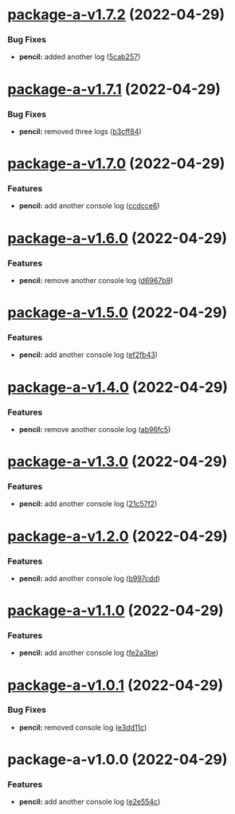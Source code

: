 # [package-a-v1.7.2](https://github.com/asos-albinotonnina/tech-develop-monorepo-versioning/compare/package-a-v1.7.1...package-a-v1.7.2) (2022-04-29)


### Bug Fixes

* **pencil:** added another log ([5cab257](https://github.com/asos-albinotonnina/tech-develop-monorepo-versioning/commit/5cab2575018415e376dc4e488726d075407106bf))

# [package-a-v1.7.1](https://github.com/asos-albinotonnina/tech-develop-monorepo-versioning/compare/package-a-v1.7.0...package-a-v1.7.1) (2022-04-29)


### Bug Fixes

* **pencil:** removed three logs ([b3cff84](https://github.com/asos-albinotonnina/tech-develop-monorepo-versioning/commit/b3cff84134c517ac881875650237e455a4691e0e))

# [package-a-v1.7.0](https://github.com/asos-albinotonnina/tech-develop-monorepo-versioning/compare/package-a-v1.6.0...package-a-v1.7.0) (2022-04-29)


### Features

* **pencil:** add another console log ([ccdcce6](https://github.com/asos-albinotonnina/tech-develop-monorepo-versioning/commit/ccdcce60ae058fc9b11fe25ace2d25617a3d5a4f))

# [package-a-v1.6.0](https://github.com/asos-albinotonnina/tech-develop-monorepo-versioning/compare/package-a-v1.5.0...package-a-v1.6.0) (2022-04-29)


### Features

* **pencil:** remove another console log ([d6967b9](https://github.com/asos-albinotonnina/tech-develop-monorepo-versioning/commit/d6967b90d9584d5a0986401cdcb31b36a3cc62e1))

# [package-a-v1.5.0](https://github.com/asos-albinotonnina/tech-develop-monorepo-versioning/compare/package-a-v1.4.0...package-a-v1.5.0) (2022-04-29)


### Features

* **pencil:** add another console log ([ef2fb43](https://github.com/asos-albinotonnina/tech-develop-monorepo-versioning/commit/ef2fb43c242bb5c85136750d04d1403739ad3f08))

# [package-a-v1.4.0](https://github.com/asos-albinotonnina/tech-develop-monorepo-versioning/compare/package-a-v1.3.0...package-a-v1.4.0) (2022-04-29)


### Features

* **pencil:** remove another console log ([ab96fc5](https://github.com/asos-albinotonnina/tech-develop-monorepo-versioning/commit/ab96fc56a91cf7b755c0df01dc638027073bbc34))

# [package-a-v1.3.0](https://github.com/asos-albinotonnina/tech-develop-monorepo-versioning/compare/package-a-v1.2.0...package-a-v1.3.0) (2022-04-29)


### Features

* **pencil:** add another console log ([21c57f2](https://github.com/asos-albinotonnina/tech-develop-monorepo-versioning/commit/21c57f236b5e26972611f995ed46ecfbd21b3706))

# [package-a-v1.2.0](https://github.com/asos-albinotonnina/tech-develop-monorepo-versioning/compare/package-a-v1.1.0...package-a-v1.2.0) (2022-04-29)


### Features

* **pencil:** add another console log ([b997cdd](https://github.com/asos-albinotonnina/tech-develop-monorepo-versioning/commit/b997cdd8e12c8644b9f8dcb3606e7f5d322fc8cd))

# [package-a-v1.1.0](https://github.com/asos-albinotonnina/tech-develop-monorepo-versioning/compare/package-a-v1.0.1...package-a-v1.1.0) (2022-04-29)


### Features

* **pencil:** add another console log ([fe2a3be](https://github.com/asos-albinotonnina/tech-develop-monorepo-versioning/commit/fe2a3be7941b83b2ce9fbdb01ea8d20465b0cec9))

# [package-a-v1.0.1](https://github.com/asos-albinotonnina/tech-develop-monorepo-versioning/compare/package-a-v1.0.0...package-a-v1.0.1) (2022-04-29)


### Bug Fixes

* **pencil:** removed console log ([e3dd11c](https://github.com/asos-albinotonnina/tech-develop-monorepo-versioning/commit/e3dd11cc9305da586ab2f85ac8f1c59d4578f073))

# package-a-v1.0.0 (2022-04-29)


### Features

* **pencil:** add another console log ([e2e554c](https://github.com/asos-albinotonnina/tech-develop-monorepo-versioning/commit/e2e554c3b6e7a81aca13f31ed13b30f4e2fc78fa))
